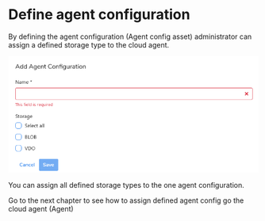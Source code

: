 # Define agent configuration

By defining the agent configuration \(Agent config asset\) administrator can assign a defined storage type to the cloud agent. 

 

![](../../.gitbook/assets/image%20%2810%29.png)

You can assign all defined storage types to the one agent configuration.

Go to the next chapter to see how to assign defined agent config go the cloud agent \(Agent\)

